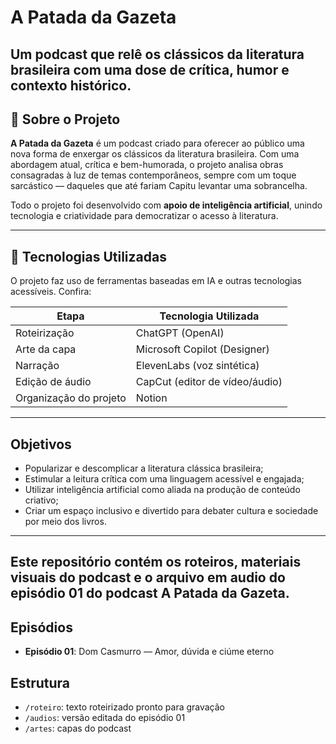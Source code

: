 # A Patada da Gazeta
**Um podcast que relê os clássicos da literatura brasileira com uma dose de crítica, humor e contexto histórico.**
---

## 📌 Sobre o Projeto

**A Patada da Gazeta** é um podcast criado para oferecer ao público uma nova forma de enxergar os clássicos da literatura brasileira. Com uma abordagem atual, crítica e bem-humorada, o projeto analisa obras consagradas à luz de temas contemporâneos, sempre com um toque sarcástico — daqueles que até fariam Capitu levantar uma sobrancelha.

Todo o projeto foi desenvolvido com **apoio de inteligência artificial**, unindo tecnologia e criatividade para democratizar o acesso à literatura.

---

## 🤖 Tecnologias Utilizadas

O projeto faz uso de ferramentas baseadas em IA e outras tecnologias acessíveis. Confira:

| Etapa                     | Tecnologia Utilizada     |
|--------------------------|--------------------------|
| Roteirização           | ChatGPT (OpenAI)         |
| Arte da capa           | Microsoft Copilot (Designer) |
| Narração               | ElevenLabs (voz sintética) |
| Edição de áudio         | CapCut (editor de vídeo/áudio) |
| Organização do projeto | Notion                   |

---

## Objetivos

- Popularizar e descomplicar a literatura clássica brasileira;
- Estimular a leitura crítica com uma linguagem acessível e engajada;
- Utilizar inteligência artificial como aliada na produção de conteúdo criativo;
- Criar um espaço inclusivo e divertido para debater cultura e sociedade por meio dos livros.
---
Este repositório contém os roteiros, materiais visuais do podcast e o arquivo em audio do episódio 01 do podcast **A Patada da Gazeta**.
---
## Episódios

- **Episódio 01**: Dom Casmurro — Amor, dúvida e ciúme eterno

## Estrutura

- `/roteiro`: texto roteirizado pronto para gravação
- `/audios`: versão editada do episódio 01
- `/artes`: capas do podcast
